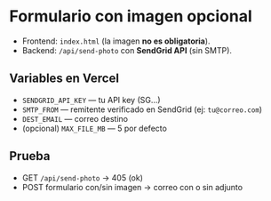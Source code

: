 # Formulario con imagen **opcional**

- Frontend: `index.html` (la imagen **no es obligatoria**).
- Backend: `/api/send-photo` con **SendGrid API** (sin SMTP).

## Variables en Vercel
- `SENDGRID_API_KEY` — tu API key (SG...)
- `SMTP_FROM` — remitente verificado en SendGrid (ej: `tu@correo.com`)
- `DEST_EMAIL` — correo destino
- (opcional) `MAX_FILE_MB` — 5 por defecto

## Prueba
- GET `/api/send-photo` → 405 (ok)
- POST formulario con/sin imagen → correo con o sin adjunto
